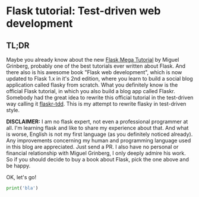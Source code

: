 # Flask tutorial: Test-driven web development

## TL;DR

Maybe you already know about the new [Flask Mega Tutorial](https://blog.miguelgrinberg.com/post/the-flask-mega-tutorial-part-i-hello-world) by Miguel Grinberg, probably one of the best tutorials ever written about Flask. And there also is his awesome book "Flask web development", which is now updated to Flask 1.x in it's 2nd edition, where you learn to build a social blog application called flasky from scratch.
What you definitely know is the official Flask tutorial, in which you also build a blog app called Flaskr. Somebody had the great idea to rewrite this official tutorial in the test-driven way calling it [flaskr-tdd](https://github.com/mjhea0/flaskr-tdd). This is my attempt to rewrite flasky in test-driven style.

**DISCLAIMER:** I am no flask expert, not even a professional programmer at all. I'm learning flask and like to share my experience about that. And what is worse, English is not my first language (as you definitely noticed already). Any improvements concerning my human and programming language used in this blog are appreciated. Just send a PR.
I also have no personal or financial relationship with Miguel Grinberg, I only deeply admire his work. So if you should decide to buy a book about Flask, pick the one above and be happy.

OK, let's go!

```python
print('bla')
```
